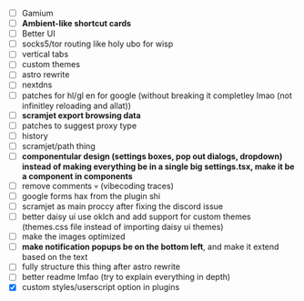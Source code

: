 - [ ] Gamium
- [ ] **Ambient-like shortcut cards**
- [ ] Better UI
- [ ] socks5/tor routing like holy ubo for wisp
- [ ] vertical tabs
- [ ] custom themes
- [ ] astro rewrite
- [ ] nextdns
- [ ] patches for hl/gl en for google (without breaking it completley lmao (not infinitley reloading and allat))
- [ ] **scramjet export browsing data**
- [ ] patches to suggest proxy type
- [ ] history
- [ ] scramjet/path thing
- [ ] **componentular design (settings boxes, pop out dialogs, dropdown) instead of making everything be in a single big settings.tsx, make it be a component in components**
- [ ] remove comments :skull: (vibecoding traces)
- [ ] google forms hax from the plugin shi
- [ ] scramjet as main proccy after fixing the discord issue
- [ ] better daisy ui use oklch and add support for custom themes (themes.css file instead of importing daisy ui themes)
- [ ] make the images optimized
- [ ] **make notification popups be on the bottom left**, and make it extend based on the text
- [ ] fully structure this thing after astro rewrite
- [ ] better readme lmfao (try to explain everything in depth)
- [x] custom styles/userscript option in plugins
